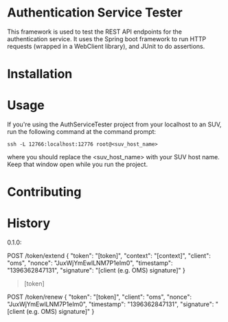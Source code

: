 # Authentication Service Tester

This framework is used to test the REST API endpoints for the authentication service.
It uses the Spring boot framework to run HTTP requests (wrapped in a WebClient library),
and JUnit to do assertions.

# Installation

# Usage

If you're using the AuthServiceTester project from your localhost to an SUV, run
the following command at the command prompt:

    ssh -L 12766:localhost:12776 root@<suv_host_name>

where you should replace the <suv_host_name> with your SUV host name. Keep that
window open while you run the project.


# Contributing

# History

0.1.0:


POST /token/extend
{
    "token": "[token]",
    "context": "[context]",
    "client": "oms",
    "nonce": "JuxWjYmEwlLNM7P1eIm0",
    "timestamp": "1396362847131",
    "signature": "[client (e.g. OMS) signature]"
}

> [token]


POST /token/renew
{
    "token": "[token]",
    "client": "oms",
    "nonce": "JuxWjYmEwlLNM7P1eIm0",
    "timestamp": "1396362847131",
    "signature": "[client (e.g. OMS) signature]"
}